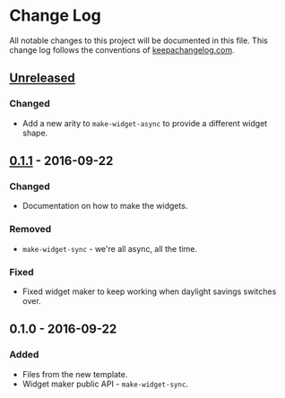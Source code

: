 # Change Log
All notable changes to this project will be documented in this file. This change log follows the conventions of [keepachangelog.com](http://keepachangelog.com/).

## [Unreleased]
### Changed
- Add a new arity to `make-widget-async` to provide a different widget shape.

## [0.1.1] - 2016-09-22
### Changed
- Documentation on how to make the widgets.

### Removed
- `make-widget-sync` - we're all async, all the time.

### Fixed
- Fixed widget maker to keep working when daylight savings switches over.

## 0.1.0 - 2016-09-22
### Added
- Files from the new template.
- Widget maker public API - `make-widget-sync`.

[Unreleased]: https://github.com/your-name/uberconf/compare/0.1.1...HEAD
[0.1.1]: https://github.com/your-name/uberconf/compare/0.1.0...0.1.1
